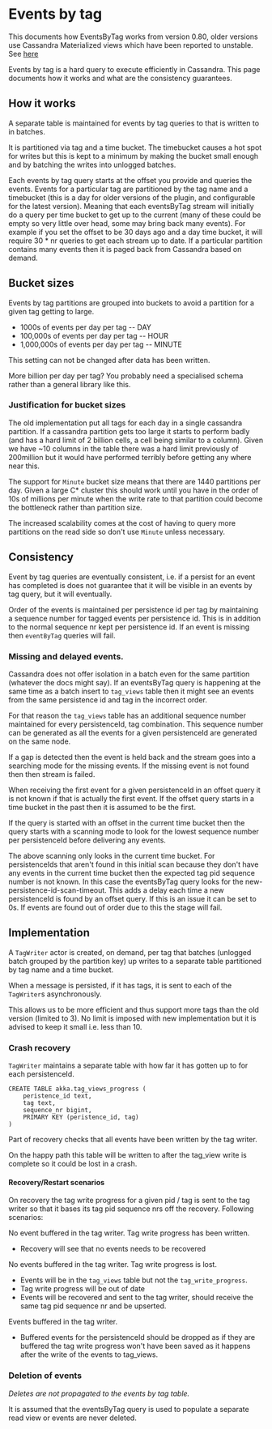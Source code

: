# Events by tag

This documents how EventsByTag works from version 0.80, older versions use Cassandra Materialized
views which have been reported to unstable. See [here](https://github.com/akka/akka-persistence-cassandra/issues/247)

Events by tag is a hard query to execute efficiently in Cassandra. This page documents
how it works and what are the consistency guarantees.

## How it works

A separate table is maintained for events by tag queries to that is written to in batches.

It is partitioned via tag and a time bucket. The timebucket causes a hot spot for writes but
this is kept to a minimum by making the bucket small enough and by batching the writes into
unlogged batches.

Each events by tag query starts at the offset you provide and queries the events. 
Events for a particular tag are partitioned
by the tag name and a timebucket (this is a day for older versions of the plugin, and configurable for the latest version). 
Meaning that each eventsByTag stream will initially do a query per time bucket to get up to the current 
(many of these could be empty so very little over head, some may bring back many events). For example
if you set the offset to be 30 days ago and a day time bucket, it will require 30 * nr queries to get each stream up to date. 
If a particular partition contains many events then it is paged back from Cassandra based on demand.

## Bucket sizes 

Events by tag partitions are grouped into buckets to avoid a partition for a given tag
getting to large. 

* 1000s of events per day per tag -- DAY
* 100,000s  of events per day per tag -- HOUR
* 1,000,000s of events per day per tag -- MINUTE
 
This setting can not be changed after data has been written.
 
More billion per day per tag? You probably need a specialised schema rather than a general library like this.

### Justification for bucket sizes

The old implementation put all tags for each day in a single cassandra partition. 
If a cassandra partition gets too large it starts to perform badly (and has a hard limit of 2 billion cells, a cell being similar to a column). 
Given we have ~10 columns in the table there was a hard limit previously of 200million but it would have performed 
terribly before getting any where near this.

The support for `Minute` bucket size means that there are 1440 partitions per day. 
Given a large C* cluster this should work until you have in the order of 10s of millions per minute
when the write rate to that partition could become the bottleneck rather than partition size.

The increased scalability comes at the cost of having to query more partitions on the read side so don't 
use `Minute` unless necessary.

## Consistency

Event by tag queries are eventually consistent, i.e. if a persist for an event has completed
is does not guarantee that it will be visible in an events by tag query, but it will eventually.

Order of the events is maintained per persistence id per tag by maintaining a sequence number for tagged events per persistence id.
This is in addition to the normal sequence nr kept per persistence id.
If an event is missing then `eventByTag` queries will fail. 

### Missing and delayed events.

Cassandra does not offer isolation in a batch even for the same partition (whatever the docs might say).
If an eventsByTag query is happening at the same time as a batch insert to `tag_views` table then it might
see an events from the same persistence id and tag in the incorrect order.

For that reason the `tag_views` table has an additional sequence number maintained for every 
persistenceId, tag combination. This sequence number can be generated as all the events for a given
persistenceId are generated on the same node.

If a gap is detected then the event is held back and the stream goes into a searching mode for the missing
events. If the missing event is not found then then stream is failed.

When receiving the first event for a given persistenceId in an offset query it is not known 
if that is actually the first event. If the offset query starts in a time bucket in the past then
it is assumed to be the first. 

If the query is started with an offset in the current time bucket then
the query starts with a scanning mode to look for the lowest sequence number per persistenceId
before delivering any events.
 
The above scanning only looks in the current time bucket. For persistenceIds that aren't found in this initial scan because they 
don't have any events in the current time bucket then the expected tag pid sequence number is not known. 
In this case the eventsByTag query looks for the new-persistence-id-scan-timeout. This adds a delay each time a new persistenceId
is found by an offset query. If this is an issue it can be set to 0s. If events are found out of order due to this
the stage will fail.  

## Implementation

A `TagWriter` actor is created, on demand, per tag that batches (unlogged batch grouped by the partition key)
up writes to a separate table partitioned by tag name and a time bucket.

When a message is persisted, if it has tags, it is sent to each of the `TagWriter`s asynchronously.

This allows us to be more efficient and thus support more tags than the old version (limited to 3). No limit is 
imposed with new implementation but it is advised to keep it small i.e. less than 10.


### Crash recovery

`TagWriter` maintains a separate table with how far it has gotten up to
for each persistenceId.

```
CREATE TABLE akka.tag_views_progress (                              
    peristence_id text,           
    tag text,                     
    sequence_nr bigint,           
    PRIMARY KEY (peristence_id, tag)                                
)
```

Part of recovery checks that all events have been written by the tag writer.

On the happy path this table will be written to after the tag_view write is complete
so it could be lost in a crash. 

#### Recovery/Restart scenarios

On recovery the tag write progress for a given pid / tag is sent to the tag writer so that
it bases its tag pid sequence nrs off the recovery. Following scenarios:

No event buffered in the tag writer. Tag write progress has been written.
* Recovery will see that no events needs to be recovered

No events buffered in the tag writer. Tag write progress is lost.
* Events will be in the `tag_views` table but not the `tag_write_progress`.
* Tag write progress will be out of date
* Events will be recovered and sent to the tag writer, should receive the same tag pid sequence nr and be upserted.

Events buffered in the tag writer. 
* Buffered events for the persistenceId should be dropped as if they are buffered the tag write progress
won't have been saved as it happens after the write of the events to tag_views.



### Deletion of events

*Deletes are not propagated to the events by tag table.*

It is assumed that the eventsByTag query is used to populate a separate read view or
events are never deleted.

